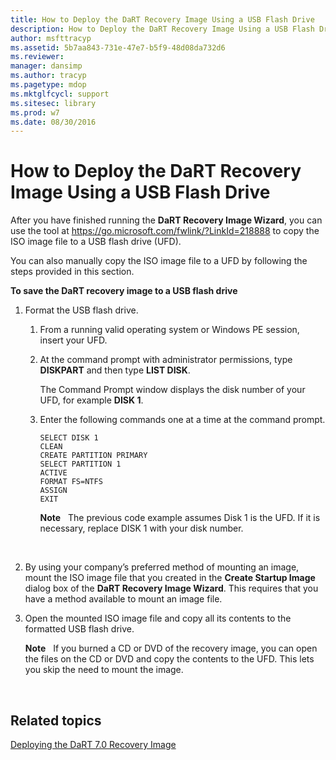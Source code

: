 ```yaml
---
title: How to Deploy the DaRT Recovery Image Using a USB Flash Drive
description: How to Deploy the DaRT Recovery Image Using a USB Flash Drive
author: msfttracyp
ms.assetid: 5b7aa843-731e-47e7-b5f9-48d08da732d6
ms.reviewer: 
manager: dansimp
ms.author: tracyp
ms.pagetype: mdop
ms.mktglfcycl: support
ms.sitesec: library
ms.prod: w7
ms.date: 08/30/2016
---
```



# How to Deploy the DaRT Recovery Image Using a USB Flash Drive


After you have finished running the **DaRT Recovery Image Wizard**, you can use the tool at <https://go.microsoft.com/fwlink/?LinkId=218888> to copy the ISO image file to a USB flash drive (UFD).

You can also manually copy the ISO image file to a UFD by following the steps provided in this section.

**To save the DaRT recovery image to a USB flash drive**

1.  Format the USB flash drive.

    1.  From a running valid operating system or Windows PE session, insert your UFD.

    2.  At the command prompt with administrator permissions, type **DISKPART** and then type **LIST DISK**.

        The Command Prompt window displays the disk number of your UFD, for example **DISK 1**.

    3.  Enter the following commands one at a time at the command prompt.

        ``` syntax
        SELECT DISK 1
        CLEAN
        CREATE PARTITION PRIMARY
        SELECT PARTITION 1
        ACTIVE
        FORMAT FS=NTFS
        ASSIGN
        EXIT
        ```

        **Note**  
        The previous code example assumes Disk 1 is the UFD. If it is necessary, replace DISK 1 with your disk number.

         

2.  By using your company’s preferred method of mounting an image, mount the ISO image file that you created in the **Create Startup Image** dialog box of the **DaRT Recovery Image Wizard**. This requires that you have a method available to mount an image file.

3.  Open the mounted ISO image file and copy all its contents to the formatted USB flash drive.

    **Note**  
    If you burned a CD or DVD of the recovery image, you can open the files on the CD or DVD and copy the contents to the UFD. This lets you skip the need to mount the image.

     

## Related topics


[Deploying the DaRT 7.0 Recovery Image](deploying-the-dart-70-recovery-image-dart-7.md)

 

 





